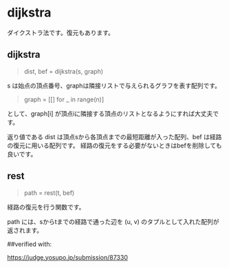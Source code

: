 # dijkstra

ダイクストラ法です。復元もあります。

## dijkstra

> dist, bef = dijkstra(s, graph)

s は始点の頂点番号、graphは隣接リストで与えられるグラフを表す配列です。

> graph = [[] for _ in range(n)]

として、graph[i] が頂点iに隣接する頂点のリストとなるようにすれば大丈夫です。

返り値である dist は頂点sから各頂点までの最短距離が入った配列、bef は経路の復元に用いる配列です。
経路の復元をする必要がないときはbefを削除しても良いです。

## rest

> path = rest(t, bef)

経路の復元を行う関数です。

path には、sからtまでの経路で通った辺を (u, v) のタプルとして入れた配列が返されます。

##verified with:

https://judge.yosupo.jp/submission/87330